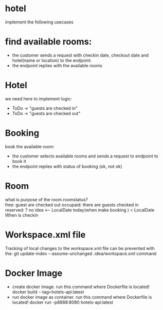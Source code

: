 # hotel
implement the following usecases

# find available rooms: 
- the customer sends a request with checkin date, checkout date and hotel(name or location) to the endpoint.
- the endpoint replies with the available rooms

# Hotel

we need here to implement logic:
- ToDo -> "guests are checked in"
- ToDo -> "guests are checked out"

# Booking
book the available room:
- the customer selects available rooms and sends a request to endpoint to book it
- the endpoint replies with status of booking (ok, not ok)

# Room

what is purpose of the room.roomstatus?  
free: guest are checked out
occupaid: there are guests checked in
reserved: ? no idea <-- LocalDate today(when make booking ) < LocalDate When is checkin


# Workspace.xml file
Tracking of local changes to the workspace.xml file can be prevented with the:
git update-index --assume-unchanged .idea/workspace.xml command

# Docker Image
- create docker image. run this command where Dockerfile is located!
  docker build --tag=hotels-api:latest 
- run docker image as container. run this command where Dockerfile is located!
docker run -p8888:8080 hotels-api:latest

